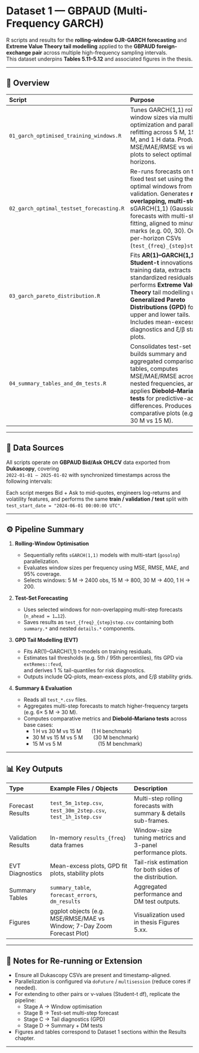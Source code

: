 # Dataset 1 — GBPAUD (Multi-Frequency GARCH)

R scripts and results for the **rolling-window GJR-GARCH forecasting** and **Extreme Value Theory tail modelling** applied to the **GBPAUD foreign-exchange pair** across multiple high-frequency sampling intervals.  
This dataset underpins **Tables 5.11–5.12** and associated figures in the thesis.

---

## 📁 Overview

| Script | Purpose |
|:-------|:---------|
| `01_garch_optimised_training_windows.R` | Tunes GARCH(1,1) rolling-window sizes via multi-start optimization and parallel refitting across 5 M, 15 M, 30 M, and 1 H data. Produces MSE/MAE/RMSE vs window plots to select optimal training horizons. |
| `02_garch_optimal_testset_forecasting.R` | Re-runs forecasts on the fixed test set using the optimal windows from validation. Generates **non-overlapping, multi-step** sGARCH(1,1) (Gaussian) forecasts with multi-start fitting, aligned to minute marks (e.g. 00, 30). Outputs per-horizon CSVs (`test_{freq}_{step}step.csv`). |
| `03_garch_pareto_distribution.R` | Fits **AR(1)–GARCH(1,1)** with **Student-t** innovations to training data, extracts standardized residuals, and performs **Extreme Value Theory** tail modelling using **Generalized Pareto Distributions (GPD)** for both upper and lower tails. Includes mean-excess diagnostics and ξ/β stability plots. |
| `04_summary_tables_and_dm_tests.R` | Consolidates test-set CSVs, builds summary and aggregated comparison tables, computes MSE/MAE/RMSE across nested frequencies, and applies **Diebold–Mariano tests** for predictive-accuracy differences. Produces comparative plots (e.g. 1 H vs 30 M vs 15 M). |

---

## 🧩 Data Sources

All scripts operate on **GBPAUD Bid/Ask OHLCV** data exported from **Dukascopy**, covering  
`2022-01-01 – 2025-01-02` with synchronized timestamps across the following intervals:


Each script merges Bid + Ask to mid-quotes, engineers log-returns and volatility features, and performs the same **train / validation / test** split with  
`test_start_date = "2024-06-01 00:00:00 UTC"`.

---

## ⚙️ Pipeline Summary

1. **Rolling-Window Optimisation**  
   - Sequentially refits `sGARCH(1,1)` models with multi-start (`gosolnp`) parallelization.  
   - Evaluates window sizes per frequency using MSE, RMSE, MAE, and 95% coverage.  
   - Selects windows: 5 M → 2400 obs, 15 M → 800, 30 M → 400, 1 H → 200.

2. **Test-Set Forecasting**  
   - Uses selected windows for non-overlapping multi-step forecasts (`n_ahead = 1…12`).  
   - Saves results as `test_{freq}_{step}step.csv` containing both `summary.*` and nested `details.*` components.

3. **GPD Tail Modelling (EVT)**  
   - Fits AR(1)–GARCH(1,1) t-models on training residuals.  
   - Estimates tail thresholds (e.g. 5th / 95th percentiles), fits GPD via `extRemes::fevd`,  
     and derives 1 % tail-quantiles for risk diagnostics.  
   - Outputs include QQ-plots, mean-excess plots, and ξ/β stability grids.

4. **Summary & Evaluation**  
   - Reads all `test_*.csv` files.  
   - Aggregates multi-step forecasts to match higher-frequency targets (e.g. 6× 5 M → 30 M).  
   - Computes comparative metrics and **Diebold–Mariano tests** across base cases:  
     - 1 H vs 30 M vs 15 M  (1 H benchmark)  
     - 30 M vs 15 M vs 5 M  (30 M benchmark)  
     - 15 M vs 5 M       (15 M benchmark)

---

## 📊 Key Outputs

| Type | Example Files / Objects | Description |
|:-----|:------------------------|:-------------|
| Forecast Results | `test_5m_1step.csv`, `test_30m_2step.csv`, `test_1h_1step.csv` | Multi-step rolling forecasts with summary & details sub-frames. |
| Validation Results | In-memory `results_{freq}` data frames | Window-size tuning metrics and 3-panel performance plots. |
| EVT Diagnostics | Mean-excess plots, GPD fit plots, stability plots | Tail-risk estimation for both sides of the distribution. |
| Summary Tables | `summary_table`, `forecast_errors`, `dm_results` | Aggregated performance and DM test outputs. |
| Figures | ggplot objects (e.g. MSE/RMSE/MAE vs Window; 7-Day Zoom Forecast Plot) | Visualization used in thesis Figures 5.xx. |

---

## 🧠 Notes for Re-running or Extension

- Ensure all Dukascopy CSVs are present and timestamp-aligned.  
- Parallelization is configured via `doFuture` / `multisession` (reduce cores if needed).  
- For extending to other pairs or ν-values (Student-t df), replicate the pipeline:  
  - Stage A → Window optimisation  
  - Stage B → Test-set multi-step forecast  
  - Stage C → Tail diagnostics (GPD)  
  - Stage D → Summary + DM tests  
- Figures and tables correspond to Dataset 1 sections within the Results chapter.

---

